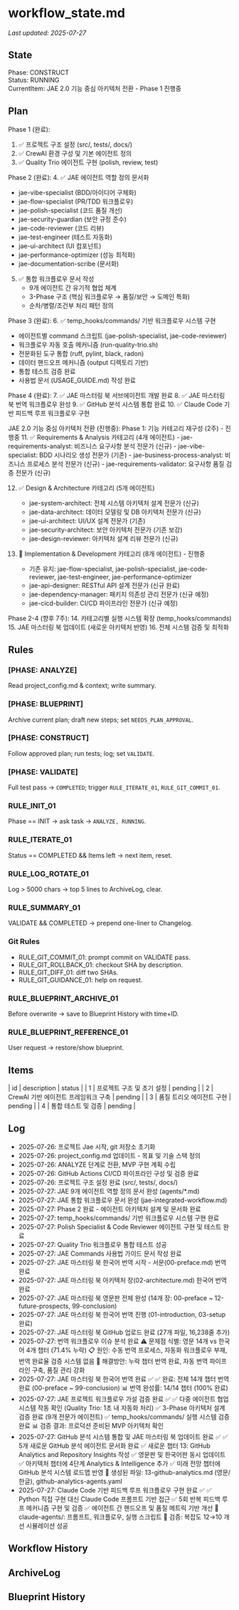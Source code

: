 # workflow_state.md
_Last updated: 2025-07-27_

## State
Phase: CONSTRUCT  
Status: RUNNING  
CurrentItem: JAE 2.0 기능 중심 아키텍처 전환 - Phase 1 진행중  

## Plan
Phase 1 (완료):
1. ✅ 프로젝트 구조 설정 (src/, tests/, docs/)
2. ✅ CrewAI 환경 구성 및 기본 에이전트 정의
3. ✅ Quality Trio 에이전트 구현 (polish, review, test)

Phase 2 (완료):
4. ✅ JAE 에이전트 역할 정의 문서화
   - jae-vibe-specialist (BDD/아이디어 구체화)
   - jae-flow-specialist (PR/TDD 워크플로우)
   - jae-polish-specialist (코드 품질 개선)
   - jae-security-guardian (보안 규정 준수)
   - jae-code-reviewer (코드 리뷰)
   - jae-test-engineer (테스트 자동화)
   - jae-ui-architect (UI 컴포넌트)
   - jae-performance-optimizer (성능 최적화)
   - jae-documentation-scribe (문서화)

5. ✅ 통합 워크플로우 문서 작성
   - 9개 에이전트 간 유기적 협업 체계
   - 3-Phase 구조 (핵심 워크플로우 → 품질/보안 → 도메인 특화)
   - 순차/병렬/조건부 처리 패턴 정의

Phase 3 (완료):
6. ✅ temp_hooks/commands/ 기반 워크플로우 시스템 구현
   - 에이전트별 command 스크립트 (jae-polish-specialist, jae-code-reviewer)
   - 워크플로우 자동 호출 메커니즘 (run-quality-trio.sh)
   - 전문화된 도구 통합 (ruff, pylint, black, radon)
   - 데이터 핸드오프 메커니즘 (output 디렉토리 기반)
   - 통합 테스트 검증 완료
   - 사용법 문서 (USAGE_GUIDE.md) 작성 완료

Phase 4 (완료):
7. ✅ JAE 마스터링 북 서브에이전트 개발 완료
8. ✅ JAE 마스터링 북 번역 워크플로우 완성
9. ✅ GitHub 분석 시스템 통합 완료
10. ✅ Claude Code 기반 피드백 루프 워크플로우 구현

JAE 2.0 기능 중심 아키텍처 전환 (진행중):
Phase 1: 기능 카테고리 재구성 (2주) - 진행중
11. ✅ Requirements & Analysis 카테고리 (4개 에이전트)
    - jae-requirements-analyst: 비즈니스 요구사항 분석 전문가 (신규)
    - jae-vibe-specialist: BDD 시나리오 생성 전문가 (기존)
    - jae-business-process-analyst: 비즈니스 프로세스 분석 전문가 (신규)
    - jae-requirements-validator: 요구사항 품질 검증 전문가 (신규)

12. ✅ Design & Architecture 카테고리 (5개 에이전트)
    - jae-system-architect: 전체 시스템 아키텍처 설계 전문가 (신규)
    - jae-data-architect: 데이터 모델링 및 DB 아키텍처 전문가 (신규)
    - jae-ui-architect: UI/UX 설계 전문가 (기존)
    - jae-security-architect: 보안 아키텍처 전문가 (기존 보강)
    - jae-design-reviewer: 아키텍처 설계 리뷰 전문가 (신규)

13. 🔄 Implementation & Development 카테고리 (8개 에이전트) - 진행중
    - 기존 유지: jae-flow-specialist, jae-polish-specialist, jae-code-reviewer, jae-test-engineer, jae-performance-optimizer
    - jae-api-designer: RESTful API 설계 전문가 (신규 완료)
    - jae-dependency-manager: 패키지 의존성 관리 전문가 (신규 예정)
    - jae-cicd-builder: CI/CD 파이프라인 전문가 (신규 예정)

Phase 2-4 (향후 7주):
14. 카테고리별 실행 시스템 확장 (temp_hooks/commands)
15. JAE 마스터링 북 업데이트 (새로운 아키텍처 반영)
16. 전체 시스템 검증 및 최적화

## Rules
### [PHASE: ANALYZE]  
Read project_config.md & context; write summary.

### [PHASE: BLUEPRINT]  
Archive current plan; draft new steps; set `NEEDS_PLAN_APPROVAL`.

### [PHASE: CONSTRUCT]  
Follow approved plan; run tests; log; set `VALIDATE`.

### [PHASE: VALIDATE]  
Full test pass → `COMPLETED`; trigger `RULE_ITERATE_01`, `RULE_GIT_COMMIT_01`.

### RULE_INIT_01  
Phase == INIT → ask task → `ANALYZE, RUNNING`.

### RULE_ITERATE_01  
Status == COMPLETED && Items left → next item, reset.

### RULE_LOG_ROTATE_01  
Log > 5000 chars → top 5 lines to ArchiveLog, clear.

### RULE_SUMMARY_01  
VALIDATE && COMPLETED → prepend one-liner to Changelog.

### Git Rules
- RULE_GIT_COMMIT_01: prompt commit on VALIDATE pass.  
- RULE_GIT_ROLLBACK_01: checkout SHA by description.  
- RULE_GIT_DIFF_01: diff two SHAs.  
- RULE_GIT_GUIDANCE_01: help on request.

### RULE_BLUEPRINT_ARCHIVE_01  
Before overwrite → save to Blueprint History with time+ID.

### RULE_BLUEPRINT_REFERENCE_01  
User request → restore/show blueprint.

## Items
| id | description | status |
| 1 | 프로젝트 구조 및 초기 설정 | pending |
| 2 | CrewAI 기반 에이전트 프레임워크 구축 | pending |
| 3 | 품질 트리오 에이전트 구현 | pending |
| 4 | 통합 테스트 및 검증 | pending |

## Log
- 2025-07-26: 프로젝트 Jae 시작, git 저장소 초기화
- 2025-07-26: project_config.md 업데이트 - 목표 및 기술 스택 정의
- 2025-07-26: ANALYZE 단계로 전환, MVP 구현 계획 수립
- 2025-07-26: GitHub Actions CI/CD 파이프라인 구성 및 검증 완료
- 2025-07-26: 프로젝트 구조 설정 완료 (src/, tests/, docs/)
- 2025-07-27: JAE 9개 에이전트 역할 정의 문서 완성 (agents/*.md)
- 2025-07-27: JAE 통합 워크플로우 문서 완성 (jae-integrated-workflow.md)
- 2025-07-27: Phase 2 완료 - 에이전트 아키텍처 설계 및 문서화 완료
- 2025-07-27: temp_hooks/commands/ 기반 워크플로우 시스템 구현 완료
- 2025-07-27: Polish Specialist & Code Reviewer 에이전트 구현 및 테스트 완료
- 2025-07-27: Quality Trio 워크플로우 통합 테스트 성공
- 2025-07-27: JAE Commands 사용법 가이드 문서 작성 완료
- 2025-07-27: JAE 마스터링 북 한국어 번역 시작 - 서문(00-preface.md) 번역 완료
- 2025-07-27: JAE 마스터링 북 아키텍처 장(02-architecture.md) 한국어 번역 완료
- 2025-07-27: JAE 마스터링 북 영문판 전체 완성 (14개 장: 00-preface ~ 12-future-prospects, 99-conclusion)
- 2025-07-27: JAE 마스터링 북 한국어 번역 진행 (01-introduction, 03-setup 완료)
- 2025-07-27: JAE 마스터링 북 GitHub 업로드 완료 (27개 파일, 16,238줄 추가)
- 2025-07-27: 번역 워크플로우 이슈 분석 완료
  ⚠️ 문제점 식별: 영문 14개 vs 한국어 4개 챕터 (71.4% 누락)
  📋 원인: 수동 번역 프로세스, 자동화 워크플로우 부재, 번역 완료율 검증 시스템 없음
  🎯 해결방안: 누락 챕터 번역 완료, 자동 번역 파이프라인 구축, 품질 관리 강화
- 2025-07-27: JAE 마스터링 북 한국어 번역 완료 ✅
  ✅ 완료: 전체 14개 챕터 번역 완료 (00-preface ~ 99-conclusion)
  📊 번역 완성률: 14/14 챕터 (100% 완료)
- 2025-07-27: JAE 프로젝트 워크플로우 가설 검증 완료 ✅
  ✅ 다중 에이전트 협업 시스템 작동 확인 (Quality Trio: 1초 내 자동화 처리)
  ✅ 3-Phase 아키텍처 설계 검증 완료 (9개 전문가 에이전트)
  ✅ temp_hooks/commands/ 실행 시스템 검증 완료
  📊 검증 결과: 프로덕션 준비된 MVP 아키텍처 확인
- 2025-07-27: GitHub 분석 시스템 통합 및 JAE 마스터링 북 업데이트 완료 ✅
  ✅ 5개 새로운 GitHub 분석 에이전트 문서화 완료
  ✅ 새로운 챕터 13: GitHub Analytics and Repository Insights 작성
  ✅ 영문판 및 한국어판 동시 업데이트
  ✅ 아키텍처 챕터에 4단계 Analytics & Intelligence 추가
  ✅ 미래 전망 챕터에 GitHub 분석 시스템 로드맵 반영
  📁 생성된 파일: 13-github-analytics.md (영문/한글), github-analytics-agents.yaml
- 2025-07-27: Claude Code 기반 피드백 루프 워크플로우 구현 완료 ✅
  ✅ Python 직접 구현 대신 Claude Code 프롬프트 기반 접근
  ✅ 5회 반복 피드백 루프 메커니즘 구현 및 검증
  ✅ 에이전트 간 핸드오프 및 품질 메트릭 기반 개선
  📁 claude-agents/: 프롬프트, 워크플로우, 실행 스크립트
  🔄 검증: 복잡도 12→10 개선 시뮬레이션 성공

## Workflow History
<!-- commit SHA & msg -->

## ArchiveLog
<!-- rotated log summaries -->

## Blueprint History
<!-- archived plans -->
